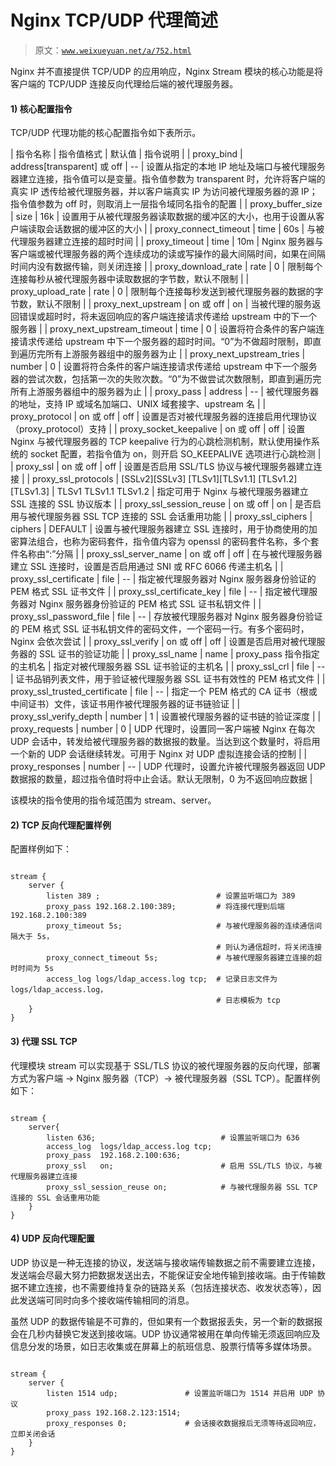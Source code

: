 # Nginx TCP/UDP 代理简述

> 原文：[`www.weixueyuan.net/a/752.html`](http://www.weixueyuan.net/a/752.html)

Nginx 并不直接提供 TCP/UDP 的应用响应，Nginx Stream 模块的核心功能是将客户端的 TCP/UDP 连接反向代理给后端的被代理服务器。

#### 1) 核心配置指令

TCP/UDP 代理功能的核心配置指令如下表所示。

| 指令名称 | 指令值格式 | 默认值 | 指令说明 |
| proxy_bind | address[transparent] 或 off | -- | 设置从指定的本地 IP 地址及端口与被代理服务器建立连接，指令值可以是变量。指令值参数为 transparent 时，允许将客户端的真实 IP 透传给被代理服务器，并以客户端真实 IP 为访问被代理服务器的源 IP；指令值参数为 off 时，则取消上一层指令域同名指令的配置 |
| proxy_buffer_size | size | 16k | 设置用于从被代理服务器读取数据的缓冲区的大小，也用于设置从客户端读取会话数据的缓冲区的大小 |
| proxy_connect_timeout | time | 60s | 与被代理服务器建立连接的超时时间 |
| proxy_timeout | time | 10m | Nginx 服务器与客户端或被代理服务器的两个连续成功的读或写操作的最大间隔时间，如果在间隔时间内没有数据传输，则关闭连接 |
| proxy_download_rate | rate | 0 | 限制每个连接每秒从被代理服务器中读取数据的字节数，默认不限制 |
| proxy_upload_rate | rate | 0 | 限制每个连接每秒发送到被代理服务器的数据的字节数，默认不限制 |
| proxy_next_upstream | on 或 off | on | 当被代理的服务返回错误或超时时，将未返回响应的客户端连接请求传递给 upstream 中的下一个服务器 |
| proxy_next_upstream_timeout | time | 0 | 设置将符合条件的客户端连接请求传递给 upstream 中下一个服务器的超时时间。“0”为不做超时限制，即直到遍历完所有上游服务器组中的服务器为止 |
| proxy_next_upstream_tries | number | 0 | 设置将符合条件的客户端连接请求传递给 upstream 中下一个服务器的尝试次数，包括第一次的失败次数。“0”为不做尝试次数限制，即直到遍历完所有上游服务器组中的服务器为止 |
| proxy_pass | address | -- | 被代理服务器的地址，支持 IP 或域名加端口、UNIX 域套接字、upstream 名 |
| proxy_protocol | on 或 off | off | 设置是否对被代理服务器的连接启用代理协议（proxy_protocol）支持 |
| proxy_socket_keepalive | on 或 off | off | 设置 Nginx 与被代理服务器的 TCP keepalive 行为的心跳检测机制，默认使用操作系统的 socket 配置，若指令值为 on，则开启 SO_KEEPALIVE 选项进行心跳检测 |
| proxy_ssl | on 或 off | off | 设置是否启用 SSL/TLS 协议与被代理服务器建立连接 |
| proxy_ssl_protocols | [SSLv2][SSLv3] [TLSv1][TLSv1.1]
[TLSv1.2][TLSv1.3] | TLSv1 TLSv1.1
TLSv1.2 | 指定可用于 Nginx 与被代理服务器建立 SSL 连接的 SSL 协议版本 |
| proxy_ssl_session_reuse | on 或 off | on | 是否启用与被代理服务器 SSL TCP 连接的 SSL 会话重用功能 |
| proxy_ssl_ciphers | ciphers | DEFAULT | 设置与被代理服务器建立 SSL 连接时，用于协商使用的加密算法组合，也称为密码套件，指令值内容为 openssl 的密码套件名称，多个套件名称由“:”分隔 |
| proxy_ssl_server_name | on 或 off | off | 在与被代理服务器建立 SSL 连接时，设置是否启用通过 SNI 或 RFC 6066 传递主机名 |
| proxy_ssl_certificate | file | -- | 指定被代理服务器对 Nginx 服务器身份验证的 PEM 格式 SSL 证书文件 |
| proxy_ssl_certificate_key | file | -- | 指定被代理服务器对 Nginx 服务器身份验证的 PEM 格式 SSL 证书私钥文件 |
| proxy_ssl_password_file | file | -- | 存放被代理服务器对 Nginx 服务器身份验证的 PEM 格式 SSL 证书私钥文件的密码文件，一个密码一行。有多个密码时，Nginx 会依次尝试 |
| proxy_ssl_verify | on 或 off | off | 设置是否启用对被代理服务器的 SSL 证书的验证功能 |
| proxy_ssl_name | name | proxy_pass 指令指定的主机名 | 指定对被代理服务器 SSL 证书验证的主机名 |
| proxy_ssl_crl | file | -- | 证书品销列表文件，用于验证被代理服务器 SSL 证书有效性的 PEM 格式文件 |
| proxy_ssl_trusted_certificate | file | -- | 指定一个 PEM 格式的 CA 证书（根或中间证书）文件，该证书用作被代理服务器的证书链验证 |
| proxy_ssl_verify_depth | number | 1 | 设置被代理服务器的证书链的验证深度 |
| proxy_requests | number | 0 | UDP 代理时，设置同一客户端被 Nginx 在每次 UDP 会话中，转发给被代理服务器的数据报的数量。当达到这个数量时，将启用一个新的 UDP 会话继续转发。可用于 Nginx 对 UDP 虚拟连接会话的控制 |
| proxy_responses | number | -- | UDP 代理时，设置允许被代理服务器返回 UDP 数据报的数量，超过指令值时将中止会话。默认无限制，0 为不返回响应数据 |

该模块的指令使用的指令域范围为 stream、server。

#### 2) TCP 反向代理配置样例

配置样例如下：

```

stream {
    server {
        listen 389 ;                          # 设置监听端口为 389
        proxy_pass 192.168.2.100:389;         # 将连接代理到后端 192.168.2.100:389
        proxy_timeout 5s;                     # 与被代理服务器的连续通信间隔大于 5s，
                                              # 则认为通信超时，将关闭连接
        proxy_connect_timeout 5s;             # 与被代理服务器建立连接的超时时间为 5s
        access_log logs/ldap_access.log tcp;  # 记录日志文件为 logs/ldap_access.log，
                                              # 日志模板为 tcp
    }
}
```

#### 3) 代理 SSL TCP

代理模块 stream 可以实现基于 SSL/TLS 协议的被代理服务器的反向代理，部署方式为客户端 → Nginx 服务器（TCP）→ 被代理服务器（SSL TCP）。配置样例如下：

```

stream {
    server{
        listen 636;                            # 设置监听端口为 636
        access_log  logs/ldap_access.log tcp;
        proxy_pass  192.168.2.100:636;
        proxy_ssl   on;                        # 启用 SSL/TLS 协议，与被代理服务器建立连接
        proxy_ssl_session_reuse on;            # 与被代理服务器 SSL TCP 连接的 SSL 会话重用功能
    }
}
```

#### 4) UDP 反向代理配置

UDP 协议是一种无连接的协议，发送端与接收端传输数据之前不需要建立连接，发送端会尽最大努力把数据发送出去，不能保证安全地传输到接收端。由于传输数据不建立连接，也不需要维持复杂的链路关系（包括连接状态、收发状态等），因此发送端可同时向多个接收端传输相同的消息。

虽然 UDP 的数据传输是不可靠的，但如果有一个数据报丢失，另一个新的数据报会在几秒内替换它发送到接收端。UDP 协议通常被用在单向传输无须返回响应及信息分发的场景，如日志收集或在屏幕上的航班信息、股票行情等多媒体场景。

```

stream {
    server {
        listen 1514 udp;               # 设置监听端口为 1514 并启用 UDP 协议
        proxy_pass 192.168.2.123:1514;
        proxy_responses 0;             # 会话接收数据报后无须等待返回响应，立即关闭会话
    }
}
```